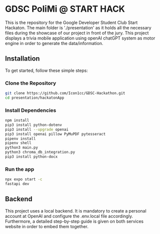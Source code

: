 # GDSC PoliMi @ START HACK

This is the repository for the Google Developer Student Club Start Hackaton. The main folder is './presentation' as it holds all the necessary files during the showcase of our project in front of the jury. This project displays a trivia mobile application using openAI chatGPT system as motor engine in order to generate the data/information. 

## Installation

To get started, follow these simple steps:

### Clone the Repository

```bash
git clone https://github.com/Icon1cc/GDSC-Hackathon.git
cd presentation/hackatonApp
```

### Install Dependencies

```bash
npm install
pip3 install python-dotenv
pip3 install --upgrade openai
pip3 install openai pillow PyMuPDF pytesseract
pipenv install
pipenv shell
python3 main.py
python3 chroma_db_integration.py
pip3 install python-docx
```

### Run the app

```bash
npx expo start -c
fastapi dev
```

## Backend

This project uses a local backend. It is mandatory to create a personal account at OpenAI and configure the .env.local file accordingly. Furthermore, a detailed step-by-step guide is given on both services website in order to embed them together.

